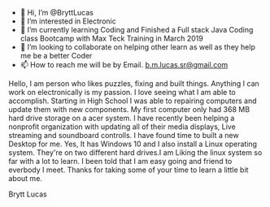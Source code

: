 - 👋 Hi, I’m @BryttLucas
- 👀 I’m interested in Electronic
- 🌱 I’m currently learning Coding and Finished a Full stack Java Coding class Bootcamp with Max Teck Training in March 2019
- 💞️ I’m looking to collaborate on helping other learn as well as they help me be a better Coder
- 📫 How to reach me will be by Email. b.m.lucas.sr@gmail.com

Hello,
    I am person who likes puzzles, fixing and built things. Anything I can work on electronically is my passion. I love seeing what I am able to accomplish.
Starting in High School I was able to repairing computers and update them with new components. My first computer only had 368 MB hard drive storage on a acer system.
I have recently been helping a nonprofit organization with updating all of their media displays, Live streaming and soundboard controlls. 
     I have found time to built a new Desktop for me. Yes, It has Windows 10 and I also install a Linux operating system. They're on two different
hard drives.I am Liking the linux system so far with a lot to learn. I been told that I am easy going and friend to everbody I meet.                                  Thanks for taking some of your time to learn a little bit about me.
   
   Brytt Lucas

